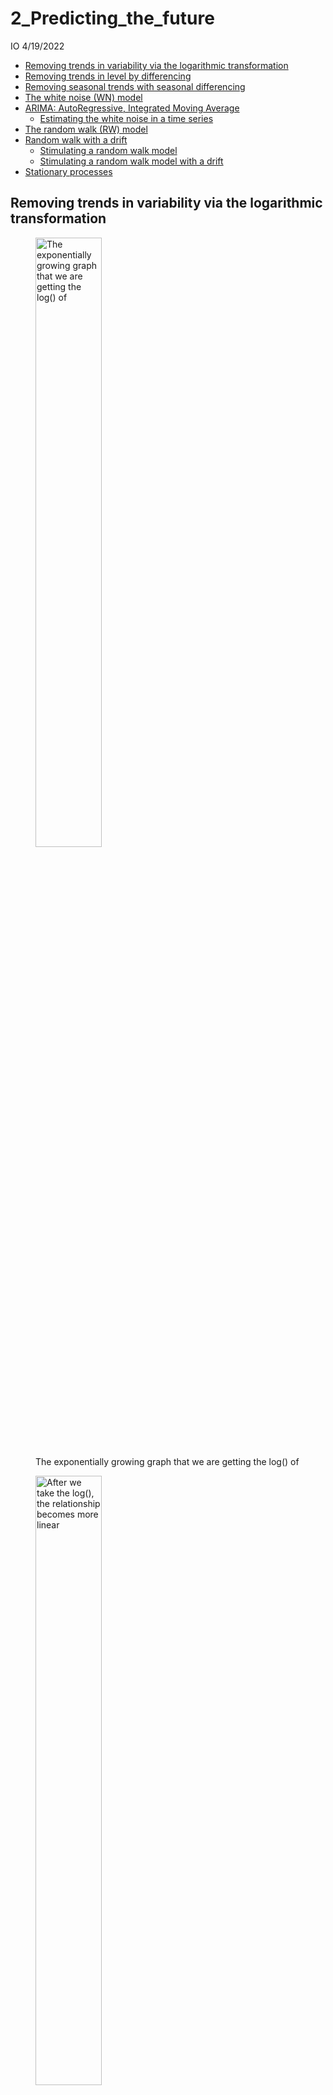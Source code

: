 2\_Predicting\_the\_future
================
IO
4/19/2022

-   [Removing trends in variability via the logarithmic
    transformation](#removing-trends-in-variability-via-the-logarithmic-transformation)
-   [Removing trends in level by
    differencing](#removing-trends-in-level-by-differencing)
-   [Removing seasonal trends with seasonal
    differencing](#removing-seasonal-trends-with-seasonal-differencing)
-   [The white noise (WN) model](#the-white-noise-wn-model)
-   [ARIMA: AutoRegressive, Integrated Moving
    Average](#arima-autoregressive-integrated-moving-average)
    -   [Estimating the white noise in a time
        series](#estimating-the-white-noise-in-a-time-series)
-   [The random walk (RW) model](#the-random-walk-rw-model)
-   [Random walk with a drift](#random-walk-with-a-drift)
    -   [Stimulating a random walk
        model](#stimulating-a-random-walk-model)
    -   [Stimulating a random walk model with a
        drift](#stimulating-a-random-walk-model-with-a-drift)
-   [Stationary processes](#stationary-processes)

## Removing trends in variability via the logarithmic transformation

<figure>
<img src="2_Predicting_the_future_insertimage_1.png" style="width:50.0%" alt="The exponentially growing graph that we are getting the log() of" /><figcaption aria-hidden="true">The exponentially growing graph that we are getting the log() of</figcaption>
</figure>

<figure>
<img src="2_Predicting_the_future_insertimage_2.png" style="width:50.0%" alt="After we take the log(), the relationship becomes more linear" /><figcaption aria-hidden="true">After we take the log(), the relationship becomes more linear</figcaption>
</figure>

## Removing trends in level by differencing

Differencing with the `diff()` function can give us the increments in
trends over time or any type of change in a time series.

``` r
london <- as.xts(x = London2013$Temperature,
                 order.by = lubridate::as_datetime(London2013$Time)) 

periodicity(london)
```

    ## 30 minute periodicity from 2013-01-01 00:20:00 to 2013-12-31 23:50:00

`diff()` as a default gives 1 lag (differences between the subsequent 2
observations)

``` r
head(diff(london))
```

    ## Warning: timezone of object (UTC) is different than current timezone ().

    ##                     [,1]
    ## 2013-01-01 00:20:00   NA
    ## 2013-01-01 00:50:00  0.0
    ## 2013-01-01 01:20:00  0.0
    ## 2013-01-01 01:50:00 -1.8
    ## 2013-01-01 02:20:00  0.0
    ## 2013-01-01 02:50:00 -0.4

## Removing seasonal trends with seasonal differencing

Sometimes we are not interested in the seasonal fluctuations in the data
but interested in the yearly changes overall. In such cases, we can get
the differences with the lag of 12 in a montly dataset (substracting
each month’s value from the next year’s month value) and 4 in a
quarterly dataset.

Original monthly driver deaths

``` r
MASS::drivers |> 
  as.xts() |> 
  ts.plot()
```

![](2_Predicting_the_future_files/figure-gfm/unnamed-chunk-3-1.png)<!-- -->

Drivers death data with a lag of 12 (same monthly data has been
subtracted by each year)

``` r
MASS::drivers |> 
  as.xts() |> 
  diff(lag = 12) |> 
  ts.plot()
```

![](2_Predicting_the_future_files/figure-gfm/unnamed-chunk-4-1.png)<!-- -->

## The white noise (WN) model

Simplest example of a stationary process with no clear pattern or a
trend over time. A weak white noise process has:

-   A fixed, constant mean
-   A fixed, constant variance
-   No correlation over time

<figure>
<img src="2_Predicting_the_future_insertimage_3.png" style="width:40.0%" alt="(a) has a upward trend, (b) has a seasonality effect, (c) more variance at the later observations, (d) no trend, a constant variance, and no correlation over time, so a WN model" /><figcaption aria-hidden="true">(a) has a upward trend, (b) has a seasonality effect, (c) more variance at the later observations, (d) no trend, a constant variance, and no correlation over time, so a WN model</figcaption>
</figure>

## ARIMA: AutoRegressive, Integrated Moving Average

ARIMA models are a type of time-series regression model which make
predictions on the future values based on past values.

-   AutoRegression (AR): Automatically (always) regressing on the
    previous (lagged) values to make predictions.
-   Integrated (I): The lag process in which a chosen previous value is
    subtracted from the most recent one and, thus, the data values are
    replaced by these differences.
-   Moving average (MA): incorporates the dependency between an
    observation and a residual error from a moving average model applied
    to lagged observations.

We can use ARIMA models to specify white noise (WN) models.

``` r
# Stimulate a WN model with 50 obervations
WN <- arima.sim(model = list(order = c(0,    #Autoregressive order
                                       0,    #Order of integration (differencing)
                                       0)),  #Moving average order
                n = 50)
# This series has a default value of mean 0 and sd 1
head(WN)
```

    ## [1]  1.3191821  0.7914141 -0.8493230  0.4557396  0.1707063 -0.9372356

``` r
ts.plot(WN)
```

![](2_Predicting_the_future_files/figure-gfm/unnamed-chunk-5-1.png)<!-- -->

``` r
# Set the mean and sd of a stimulated WN model
WN_1 <- arima.sim(model = list(order =  c(0,   #Autoregressive order
                                          0,   #Order of integration (differencing)
                                          0)), #Moving average order
                  n = 50,
                  mean = 4,
                  sd = 2)

ts.plot(WN_1)
```

![](2_Predicting_the_future_files/figure-gfm/unnamed-chunk-6-1.png)<!-- -->

### Estimating the white noise in a time series

``` r
arima(WN_1, 
      order = c(0,0,0))
```

    ## 
    ## Call:
    ## arima(x = WN_1, order = c(0, 0, 0))
    ## 
    ## Coefficients:
    ##       intercept
    ##          4.1488
    ## s.e.     0.2643
    ## 
    ## sigma^2 estimated as 3.492:  log likelihood = -102.21,  aic = 208.42

``` r
mean(WN_1)
```

    ## [1] 4.148846

``` r
var(WN_1)
```

    ## [1] 3.563352

## The random walk (RW) model

A basic time series model and a simple example of an unstable
(non-stationary) process. They are the cumulative sum (1st obs, 1st +
2nd obs, 1st + 2nd + 3rd obs, …) of a mean zero white noise series.
Therefore, first difference (lag 1) gives a WN model. Also, RW models
are ARIMA(0,1,0) models, which 1 indicates the integration is 1. The
have:

-   No specified mean or variance
-   Exhibit strong dependence over time (each observation is strongly
    related to its immediate neighbors)
-   Its changes or increments are (similar to) white noise, which means
    the change is stable/stationary

Some RW time series plots:

<img src="2_Predicting_the_future_insertimage_4.png" style="width:60.0%" />

RW recursion:

> Today (Yt) = Yesterday (Yt - 1) + Noise (Et)

The error (Et as noise) is a means zero white noise. This variance in
the WN model’s error is the only parameter of RW.

First difference (lag 1) series logically becomes:

> Et = Yt - Yt-1 (equals to diff(Y), which in itself unwinds to a WN
> series)

<figure>
<img src="2_Predicting_the_future_insertimage_5.png" style="width:50.0%" alt="Y is a RW series while diff(Y) becomes a WN series" /><figcaption aria-hidden="true">Y is a RW series while diff(Y) becomes a WN series</figcaption>
</figure>

## Random walk with a drift

RW models with a constant of drift, which means a drifting or trending
of values upwards or downwards over time.

> Today = Yesterday + Noise + Constant (c, which works as the slope in
> the graph)

This type of RW model increases its parameter size to 2, with a constant
c and a WN variance Et. This is because if you are getting the
cumulative sum of a data with a mean of 0, the data is scattered around
positive and negative values (depending on the variance) and therefore
summing the values results in a somewhat stale/stable model. Whereas if
the mean is like 5, since the values will mostly be positive, the
cumulative sum drifts the trend upward and if the mean is -5, the trend
drifts downwards.

The first difference (lag 1) of a RW with a drift is Yt - Yt-1 = WN
series (process) with a mean as the c of the constant (i.e., constant +
noise in a WN model). In another words, unwinding the cumulative sum
from the RW model gets the core data/model of WN with a mean different
from 0. Therefore, if we create a WN process with a mean other than 0
and then get its cumulative sum, we get a RW process/model.

<figure>
<img src="2_Predicting_the_future_insertimage_6.png" style="width:50.0%" alt="(a) with a drift constant of 0, which is no drift, (b) positive drift coefficient/constant therefore a trend up, (c) negative drift coefficient/constant, therefore a trend down, (d) larger positive coefficient with a steeper upward trend." /><figcaption aria-hidden="true">(a) with a drift constant of 0, which is no drift, (b) positive drift coefficient/constant therefore a trend up, (c) negative drift coefficient/constant, therefore a trend down, (d) larger positive coefficient with a steeper upward trend.</figcaption>
</figure>

### Stimulating a random walk model

``` r
RW <- arima.sim(model = list(order = c(0,    #Autoregressive order
                                       1,    #Order of integration (differencing)
                                       0)),  #Moving average order
                n = 100)                     #100 observations

ts.plot(RW)
```

![](2_Predicting_the_future_files/figure-gfm/unnamed-chunk-8-1.png)<!-- -->

``` r
RW_diff <- diff(RW)

plot(RW_diff)
```

![](2_Predicting_the_future_files/figure-gfm/unnamed-chunk-9-1.png)<!-- -->

### Stimulating a random walk model with a drift

``` r
RW_drift <- arima.sim(model = list(order = c(0,
                                             1,
                                             0)),
                      n = 100,
                      mean = .5)

plot(RW_drift)
```

![](2_Predicting_the_future_files/figure-gfm/unnamed-chunk-10-1.png)<!-- -->

``` r
RW_drift_diff <- diff(RW_diff)

ts.plot(RW_drift_diff)
```

![](2_Predicting_the_future_files/figure-gfm/unnamed-chunk-11-1.png)<!-- -->

## Stationary processes

Stationary processes have distributional invariance (stability) over
time. For observed time series, fluctuations appear random and these
random fluctuations behave similarly from one time period to the next.
For example, stocks or returns from interests have different behavior
from the previous year but their mean, sd, or other statistics are
somewhat similar from one year to the next.

-   Weak stationarity: Mean, variance, covariance are constant over
    time.
    -   Mean and variance Yt is the same (constant) for all times (t).
    -   Covariance of Y at the time t (Yt) and Ys is constant for all
        times as t - s = h, meaning the covariance between these times
        depend on how close these two time points are.
        -   Cov(Y2, Y5) = Cov(Y7, Y10)

Stationary models/processes can be modeled with relatively fewer
parameters; there is no need for a different mean for the observations
at different times t (Yt); all times have a common mean which is the
mean of the all sample.

Many financial time series do not exhibit stationarity but the changes
in the series are often approximately stationary (constant), meaning the
change is relatively the same throughout time.

A stationary series shows some oscillation around some fixed level
(mean), which is called *mean-reversion*. For example, the inflation
rates do not naturally come down to a specific level due to being
controlled by monetary policies. But the changes in inflation rates show
a clear mean-reversion to the mean of 0, as policies increase the rate
at times and decrease at others.

<figure>
<img src="2_Predicting_the_future_insertimage_7.png" style="width:50.0%" alt="(top) Inflation rates, (bottom) changes in inflation rates" /><figcaption aria-hidden="true">(top) Inflation rates, (bottom) changes in inflation rates</figcaption>
</figure>

There are many commonly encountered departures (deviances) from
stationarity, including time trends, periodicity, and a lack of mean
reversion.

<figure>
<img src="2_Predicting_the_future_insertimage_8.png" style="width:65.0%" alt="(A) periodicity, (B) mean-reverting by oscillating around a mean, (C) an upward trend" /><figcaption aria-hidden="true">(A) periodicity, (B) mean-reverting by oscillating around a mean, (C) an upward trend</figcaption>
</figure>

WN models are stationary but the RW models are always non-stationary,
both with and without a drift.

``` r
#Basic WN model
WN <- arima.sim(model = list(order = c(0,
                                       0,
                                       0)),
                n = 100)

#Basic RW model
RW <- cumsum(WN)


#WN model with a drift (mean other than 0)
WN_drift <- arima.sim(model = list(order = c(0,
                                             0,
                                             0)),
                      n = 100,
                      mean = 0.4)

#Get the cumsum of the WN model with a drift
RW_drift <- cumsum(WN_drift)
```

Plotting the models comparatively

``` r
plot.ts(cbind(WN, RW, WN_drift, RW_drift))
```

![](2_Predicting_the_future_files/figure-gfm/unnamed-chunk-13-1.png)<!-- -->
